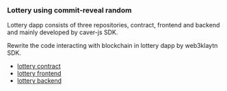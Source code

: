 ### Lottery using commit-reveal random
Lottery dapp consists of three repositories, contract, frontend and backend and mainly developed by caver-js SDK.

Rewrite the code interacting with blockchain in lottery dapp by web3klaytn SDK. 
  - [lottery contract](https://github.com/kjhman21/kbm-lottery-contracts)
  - [lottery frontend](https://github.com/kjhman21/kbm-lottery-fe)
  - [lottery backend](https://github.com/kjhman21/kbm-lottery-be)